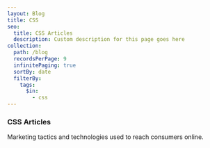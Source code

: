 ```yaml
---
layout: Blog
title: CSS
seo:
  title: CSS Articles
  description: Custom description for this page goes here
collection:
  path: /blog
  recordsPerPage: 9
  infinitePaging: true
  sortBy: date
  filterBy:
    tags:
      $in:
        - css
---
```


### CSS Articles

Marketing tactics and technologies used to reach consumers online.
